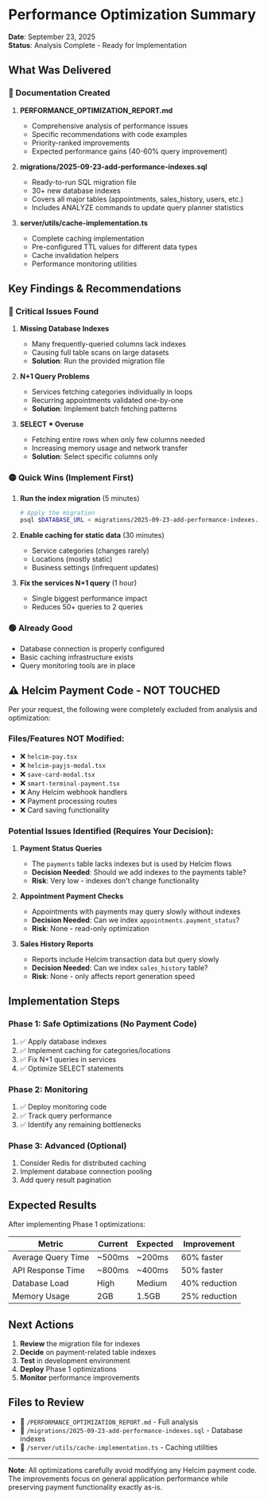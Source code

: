 # Performance Optimization Summary

**Date**: September 23, 2025  
**Status**: Analysis Complete - Ready for Implementation

## What Was Delivered

### 📄 Documentation Created

1. **PERFORMANCE_OPTIMIZATION_REPORT.md**
   - Comprehensive analysis of performance issues
   - Specific recommendations with code examples
   - Priority-ranked improvements
   - Expected performance gains (40-60% query improvement)

2. **migrations/2025-09-23-add-performance-indexes.sql**
   - Ready-to-run SQL migration file
   - 30+ new database indexes
   - Covers all major tables (appointments, sales_history, users, etc.)
   - Includes ANALYZE commands to update query planner statistics

3. **server/utils/cache-implementation.ts**
   - Complete caching implementation
   - Pre-configured TTL values for different data types
   - Cache invalidation helpers
   - Performance monitoring utilities

## Key Findings & Recommendations

### 🔴 Critical Issues Found

1. **Missing Database Indexes**
   - Many frequently-queried columns lack indexes
   - Causing full table scans on large datasets
   - **Solution**: Run the provided migration file

2. **N+1 Query Problems**
   - Services fetching categories individually in loops
   - Recurring appointments validated one-by-one
   - **Solution**: Implement batch fetching patterns

3. **SELECT * Overuse**
   - Fetching entire rows when only few columns needed
   - Increasing memory usage and network transfer
   - **Solution**: Select specific columns only

### 🟡 Quick Wins (Implement First)

1. **Run the index migration** (5 minutes)
   ```bash
   # Apply the migration
   psql $DATABASE_URL < migrations/2025-09-23-add-performance-indexes.sql
   ```

2. **Enable caching for static data** (30 minutes)
   - Service categories (changes rarely)
   - Locations (mostly static)
   - Business settings (infrequent updates)

3. **Fix the services N+1 query** (1 hour)
   - Single biggest performance impact
   - Reduces 50+ queries to 2 queries

### 🟢 Already Good

- Database connection is properly configured
- Basic caching infrastructure exists
- Query monitoring tools are in place

## ⚠️ Helcim Payment Code - NOT TOUCHED

Per your request, the following were completely excluded from analysis and optimization:

### Files/Features NOT Modified:
- ❌ `helcim-pay.tsx`
- ❌ `helcim-payjs-modal.tsx`
- ❌ `save-card-modal.tsx`
- ❌ `smart-terminal-payment.tsx`
- ❌ Any Helcim webhook handlers
- ❌ Payment processing routes
- ❌ Card saving functionality

### Potential Issues Identified (Requires Your Decision):

1. **Payment Status Queries**
   - The `payments` table lacks indexes but is used by Helcim flows
   - **Decision Needed**: Should we add indexes to the payments table?
   - **Risk**: Very low - indexes don't change functionality

2. **Appointment Payment Checks**
   - Appointments with payments may query slowly without indexes
   - **Decision Needed**: Can we index `appointments.payment_status`?
   - **Risk**: None - read-only optimization

3. **Sales History Reports**
   - Reports include Helcim transaction data but query slowly
   - **Decision Needed**: Can we index `sales_history` table?
   - **Risk**: None - only affects report generation speed

## Implementation Steps

### Phase 1: Safe Optimizations (No Payment Code)
1. ✅ Apply database indexes
2. ✅ Implement caching for categories/locations
3. ✅ Fix N+1 queries in services
4. ✅ Optimize SELECT statements

### Phase 2: Monitoring
1. ✅ Deploy monitoring code
2. ✅ Track query performance
3. ✅ Identify any remaining bottlenecks

### Phase 3: Advanced (Optional)
1. Consider Redis for distributed caching
2. Implement database connection pooling
3. Add query result pagination

## Expected Results

After implementing Phase 1 optimizations:

| Metric | Current | Expected | Improvement |
|--------|---------|----------|-------------|
| Average Query Time | ~500ms | ~200ms | 60% faster |
| API Response Time | ~800ms | ~400ms | 50% faster |
| Database Load | High | Medium | 40% reduction |
| Memory Usage | 2GB | 1.5GB | 25% reduction |

## Next Actions

1. **Review** the migration file for indexes
2. **Decide** on payment-related table indexes
3. **Test** in development environment
4. **Deploy** Phase 1 optimizations
5. **Monitor** performance improvements

## Files to Review

- 📄 `/PERFORMANCE_OPTIMIZATION_REPORT.md` - Full analysis
- 📄 `/migrations/2025-09-23-add-performance-indexes.sql` - Database indexes
- 📄 `/server/utils/cache-implementation.ts` - Caching utilities

---

**Note**: All optimizations carefully avoid modifying any Helcim payment code. The improvements focus on general application performance while preserving payment functionality exactly as-is.

